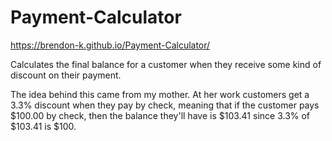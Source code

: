 # Payment-Calculator

https://brendon-k.github.io/Payment-Calculator/

Calculates the final balance for a customer when they receive some kind of discount on their payment. 

The idea behind this came from my mother. At her work customers get a 3.3% discount when they pay by check, meaning that if the customer pays $100.00 by check, then the balance they'll have is $103.41 since 3.3% of $103.41 is $100. 

